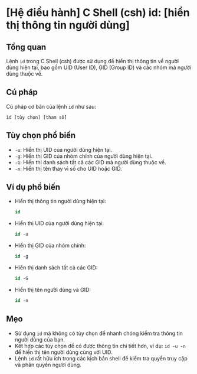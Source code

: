 # [Hệ điều hành] C Shell (csh) id: [hiển thị thông tin người dùng]

## Tổng quan
Lệnh `id` trong C Shell (csh) được sử dụng để hiển thị thông tin về người dùng hiện tại, bao gồm UID (User ID), GID (Group ID) và các nhóm mà người dùng thuộc về.

## Cú pháp
Cú pháp cơ bản của lệnh `id` như sau:
```
id [tùy chọn] [tham số]
```

## Tùy chọn phổ biến
- `-u`: Hiển thị UID của người dùng hiện tại.
- `-g`: Hiển thị GID của nhóm chính của người dùng hiện tại.
- `-G`: Hiển thị danh sách tất cả các GID mà người dùng thuộc về.
- `-n`: Hiển thị tên thay vì số cho UID hoặc GID.

## Ví dụ phổ biến
- Hiển thị thông tin người dùng hiện tại:
  ```csh
  id
  ```

- Hiển thị UID của người dùng hiện tại:
  ```csh
  id -u
  ```

- Hiển thị GID của nhóm chính:
  ```csh
  id -g
  ```

- Hiển thị danh sách tất cả các GID:
  ```csh
  id -G
  ```

- Hiển thị tên người dùng và GID:
  ```csh
  id -n
  ```

## Mẹo
- Sử dụng `id` mà không có tùy chọn để nhanh chóng kiểm tra thông tin người dùng của bạn.
- Kết hợp các tùy chọn để có được thông tin chi tiết hơn, ví dụ: `id -u -n` để hiển thị tên người dùng cùng với UID.
- Lệnh `id` rất hữu ích trong các kịch bản shell để kiểm tra quyền truy cập và phân quyền người dùng.